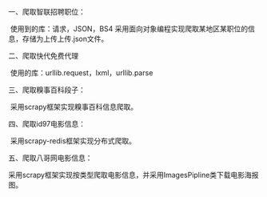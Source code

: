 一、爬取智联招聘职位：

​	使用到的库：请求，JSON，BS4
​	采用面向对象编程实现爬取某地区某职位的信息，存储为上传上传.json文件。



二、爬取快代免费代理

​	使用的库：urllib.request，lxml，urllib.parse



三、爬取糗事百科段子：

​	采用scrapy框架实现糗事百科信息爬取。



四、爬取id97电影信息：

​	采用scrapy-redis框架实现分布式爬取。



五、爬取八哥网电影信息：

​	采用scrapy框架实现按类型爬取电影信息，并采用ImagesPipline类下载电影海报图。